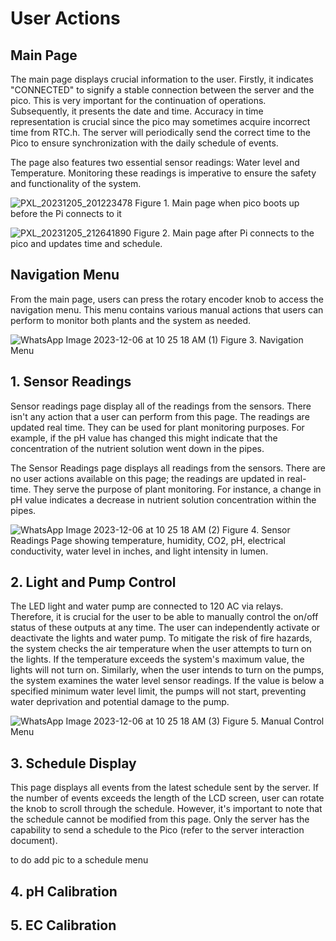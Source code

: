 # User Actions

## Main Page

The main page displays crucial information to the user. Firstly, it indicates "CONNECTED" to signify a stable connection between the server and the pico. This is very important for the continuation of operations. Subsequently, it presents the date and time. Accuracy in time representation is crucial since the pico may sometimes acquire incorrect time from RTC.h. The server will periodically send the correct time to the Pico to ensure synchronization with the daily schedule of events. 

The page also features two essential sensor readings: Water level and Temperature. Monitoring these readings is imperative to ensure the safety and functionality of the system.

![PXL_20231205_201223478](https://github.com/danielcbailey/HydroponicsProject/assets/32362546/3740eab4-01f4-4710-aee2-7ce9ea7cf673) 
Figure 1. Main page when pico boots up before the Pi connects to it

![PXL_20231205_212641890](https://github.com/danielcbailey/HydroponicsProject/assets/32362546/3fc9fdbc-b1d9-4c62-b719-c927d7ff0ed6)
Figure 2. Main page after Pi connects to the pico and updates time and schedule.

## Navigation Menu
From the main page, users can press the rotary encoder knob to access the navigation menu. This menu contains various manual actions that users can perform to monitor both plants and the system as needed.

![WhatsApp Image 2023-12-06 at 10 25 18 AM (1)](https://github.com/danielcbailey/HydroponicsProject/assets/32362546/f0b7e7eb-6f74-46d9-91c3-c288790a53d7)
Figure 3. Navigation Menu 

## 1. Sensor Readings

Sensor readings page display all of the readings from the sensors. There isn't any action that a user can perform from this page. The readings are updated real time. They can be used for plant monitoring purposes. For example, if the pH value has changed this might indicate that the concentration of the nutrient solution went down in the pipes. 

The Sensor Readings page displays all readings from the sensors. There are no user actions available on this page; the readings are updated in real-time. They serve the purpose of plant monitoring. For instance, a change in pH value indicates a decrease in nutrient solution concentration within the pipes.

![WhatsApp Image 2023-12-06 at 10 25 18 AM (2)](https://github.com/danielcbailey/HydroponicsProject/assets/32362546/f5908045-bf56-4d98-8b77-16f9a8776840)
Figure 4. Sensor Readings Page showing temperature, humidity, CO2, pH, electrical conductivity, water level in inches, and light intensity in lumen.


## 2. Light and Pump Control

The LED light and water pump are connected to 120 AC via relays. Therefore, it is crucial for the user to be able to manually control the on/off status of these outputs at any time. The user can independently activate or deactivate the lights and water pump. To mitigate the risk of fire hazards, the system checks the air temperature when the user attempts to turn on the lights. If the temperature exceeds the system's maximum value, the lights will not turn on. Similarly, when the user intends to turn on the pumps, the system examines the water level sensor readings. If the value is below a specified minimum water level limit, the pumps will not start, preventing water deprivation and potential damage to the pump.

![WhatsApp Image 2023-12-06 at 10 25 18 AM (3)](https://github.com/danielcbailey/HydroponicsProject/assets/32362546/230de66d-0d1c-45fc-b8a8-cb8fbebf59c0)
Figure 5. Manual Control Menu 

## 3. Schedule Display

This page displays all events from the latest schedule sent by the server. If the number of events exceeds the length of the LCD screen, user can rotate the knob to scroll through the schedule. However, it's important to note that the schedule cannot be modified from this page. Only the server has the capability to send a schedule to the Pico (refer to the server interaction document).

to do add pic to a schedule menu 

## 4. pH Calibration

## 5. EC Calibration



